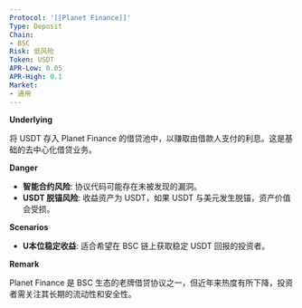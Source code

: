 ```yaml
---
Protocol: '[[Planet Finance]]'
Type: Deposit
Chain:
- BSC
Risk: 低风险
Token: USDT
APR-Low: 0.05
APR-High: 0.1
Market:
- 通用
---
```

**Underlying**

将 USDT 存入 Planet Finance 的借贷池中，以赚取由借款人支付的利息。这是基础的去中心化借贷业务。

**Danger**

- **智能合约风险**: 协议代码可能存在未被发现的漏洞。
- **USDT 脱锚风险**: 收益资产为 USDT，如果 USDT 与美元发生脱锚，资产价值会受损。

**Scenarios**

- **U本位稳定收益**: 适合希望在 BSC 链上获取稳定 USDT 回报的投资者。

**Remark**

Planet Finance 是 BSC 生态的老牌借贷协议之一，但近年来热度有所下降，投资者需关注其长期的流动性和安全性。
